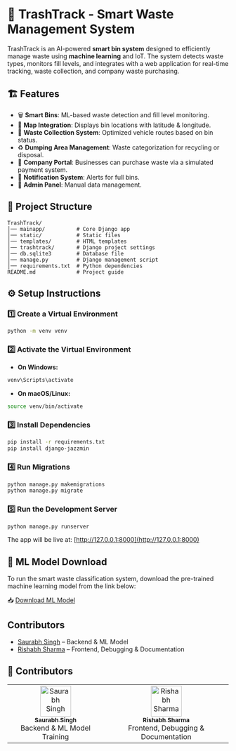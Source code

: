 # 🚀 TrashTrack - Smart Waste Management System

TrashTrack is an AI-powered **smart bin system** designed to efficiently manage waste using **machine learning** and IoT. The system detects waste types, monitors fill levels, and integrates with a web application for real-time tracking, waste collection, and company waste purchasing.

## 🏗 Features
- 🗑 **Smart Bins**: ML-based waste detection and fill level monitoring.
- 📍 **Map Integration**: Displays bin locations with latitude & longitude.
- 🚛 **Waste Collection System**: Optimized vehicle routes based on bin status.
- ♻ **Dumping Area Management**: Waste categorization for recycling or disposal.
- 🏢 **Company Portal**: Businesses can purchase waste via a simulated payment system.
- 🔔 **Notification System**: Alerts for full bins.
- 🔧 **Admin Panel**: Manual data management.

## 📂 Project Structure
```
TrashTrack/
│── mainapp/          # Core Django app
│── static/           # Static files
│── templates/        # HTML templates
│── trashtrack/       # Django project settings
│── db.sqlite3        # Database file
│── manage.py         # Django management script
│── requirements.txt  # Python dependencies
README.md             # Project guide
```

## ⚙️ Setup Instructions

### 1️⃣ Create a Virtual Environment
```bash
python -m venv venv
```

### 2️⃣ Activate the Virtual Environment

- **On Windows:**
```bash
venv\Scripts\activate
```

- **On macOS/Linux:**
```bash
source venv/bin/activate
```

### 3️⃣ Install Dependencies
```bash
pip install -r requirements.txt
pip install django-jazzmin
```

### 4️⃣ Run Migrations
```bash
python manage.py makemigrations
python manage.py migrate
```

### 5️⃣ Run the Development Server
```bash
python manage.py runserver
```

The app will be live at: [http://127.0.0.1:8000](http://127.0.0.1:8000)

## 🧠 ML Model Download

To run the smart waste classification system, download the pre-trained machine learning model from the link below:

📥 [Download ML Model](https://drive.google.com/file/d/14vusReS36Gr3K_pz9EXxIToher9N0tB3/view?usp=drive_link)

## Contributors
- [Saurabh Singh](https://github.com/Saurabh-Singh02) – Backend & ML Model
- [Rishabh Sharma](https://github.com/StudentRishabhSharma) – Frontend, Debugging & Documentation

## 👥 Contributors

<table>
  <tr>
    <td align="center">
      <a href="https://github.com/Saurabh-Singh02">
        <img src="https://github.com/Saurabh-Singh02.png" width="70px;" alt="Saurabh Singh"/>
        <br /><sub><b>Saurabh Singh</b></sub>
      </a>
      <br />Backend & ML Model Training
    </td>
    <td align="center">
      <a href="https://github.com/StudentRishabhSharma">
        <img src="https://github.com/StudentRishabhSharma.png" width="70px;" alt="Rishabh Sharma"/>
        <br /><sub><b>Rishabh Sharma</b></sub>
      </a>
      <br />Frontend, Debugging & Documentation
    </td>
  </tr>
</table>









